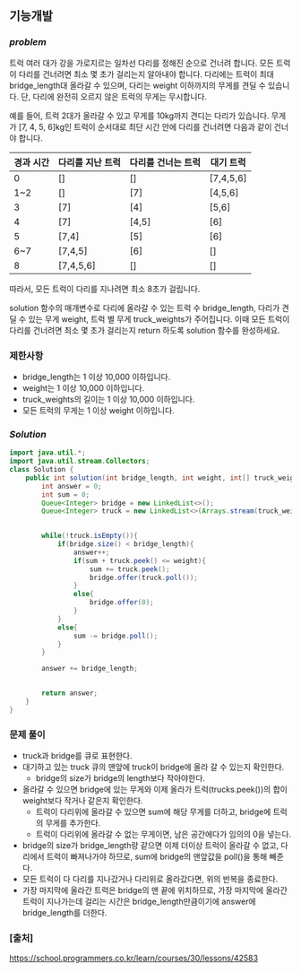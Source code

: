 ## **기능개발**


### ***problem***
트럭 여러 대가 강을 가로지르는 일차선 다리를 정해진 순으로 건너려 합니다. 모든 트럭이 다리를 건너려면 최소 몇 초가 걸리는지 알아내야 합니다. 다리에는 트럭이 최대 bridge_length대 올라갈 수 있으며, 다리는 weight 이하까지의 무게를 견딜 수 있습니다. 단, 다리에 완전히 오르지 않은 트럭의 무게는 무시합니다.

예를 들어, 트럭 2대가 올라갈 수 있고 무게를 10kg까지 견디는 다리가 있습니다. 무게가 [7, 4, 5, 6]kg인 트럭이 순서대로 최단 시간 안에 다리를 건너려면 다음과 같이 건너야 합니다.
<table class="table">
        <thead><tr>
<th>경과 시간</th>
<th>다리를 지난 트럭</th>
<th>다리를 건너는 트럭</th>
<th>대기 트럭</th>
</tr>
</thead>
        <tbody><tr>
<td>0</td>
<td>[]</td>
<td>[]</td>
<td>[7,4,5,6]</td>
</tr>
<tr>
<td>1~2</td>
<td>[]</td>
<td>[7]</td>
<td>[4,5,6]</td>
</tr>
<tr>
<td>3</td>
<td>[7]</td>
<td>[4]</td>
<td>[5,6]</td>
</tr>
<tr>
<td>4</td>
<td>[7]</td>
<td>[4,5]</td>
<td>[6]</td>
</tr>
<tr>
<td>5</td>
<td>[7,4]</td>
<td>[5]</td>
<td>[6]</td>
</tr>
<tr>
<td>6~7</td>
<td>[7,4,5]</td>
<td>[6]</td>
<td>[]</td>
</tr>
<tr>
<td>8</td>
<td>[7,4,5,6]</td>
<td>[]</td>
<td>[]</td>
</tr>
</tbody>
</table>

따라서, 모든 트럭이 다리를 지나려면 최소 8초가 걸립니다.

solution 함수의 매개변수로 다리에 올라갈 수 있는 트럭 수 bridge_length, 다리가 견딜 수 있는 무게 weight, 트럭 별 무게 truck_weights가 주어집니다. 이때 모든 트럭이 다리를 건너려면 최소 몇 초가 걸리는지 return 하도록 solution 함수를 완성하세요.


### **제한사항**
- bridge_length는 1 이상 10,000 이하입니다.
- weight는 1 이상 10,000 이하입니다.
- truck_weights의 길이는 1 이상 10,000 이하입니다.
- 모든 트럭의 무게는 1 이상 weight 이하입니다.

### ***Solution***
``` java
import java.util.*;
import java.util.stream.Collectors;
class Solution {
    public int solution(int bridge_length, int weight, int[] truck_weights) {
        int answer = 0;
        int sum = 0;
        Queue<Integer> bridge = new LinkedList<>();
        Queue<Integer> truck = new LinkedList<>(Arrays.stream(truck_weights).boxed().collect(Collectors.toList()));
        

        while(!truck.isEmpty()){
            if(bridge.size() < bridge_length){
                answer++;
                if(sum + truck.peek() <= weight){    
                    sum += truck.peek();
                    bridge.offer(truck.poll());
                }
                else{
                    bridge.offer(0);
                }
            }
            else{
                sum -= bridge.poll();
            }
        }

        answer += bridge_length;

        
        return answer;
    }
}
```
### **문제 풀이** 
- truck과 bridge를 큐로 표현한다.
- 대기하고 있는 truck 큐의 맨앞에 truck이 bridge에 올라 갈 수 있는지 확인한다.
    - bridge의 size가 bridge의 length보다 작아야한다.
- 올라갈 수 있으면 bridge에 있는 무게와 이제 올라가 트럭(trucks.peek())의 합이 weight보다 작거나 같은지 확인한다.
    - 트럭이 다리위에 올라갈 수 있으면 sum에 해당 무게를 더하고, bridge에 트럭의 무게를 추가한다.
    - 트럭이 다리위에 올라갈 수 없는 무게이면, 남은 공간에다가 임의의 0을 넣는다.
- bridge의 size가 bridge_length랑 같으면 이제 더이상 트럭이 올라갈 수 없고, 다리에서 트럭이 빠져나가야 하므로, sum에 bridge의 맨앞값을 poll()을 통해 빼준다.
- 모든 트럭이 다 다리를 지나갔거나 다리위로 올라갔다면, 위의 반복을 종료한다.
- 가장 마지막에 올라간 트럭은 bridge의 맨 끝에 위치하므로, 가장 마지막에 올라간 트럭이 지나가는데 걸리는 시간은 bridge_length만큼이기에 answer에 bridge_length를 더한다.
### **[출처]**
https://school.programmers.co.kr/learn/courses/30/lessons/42583
